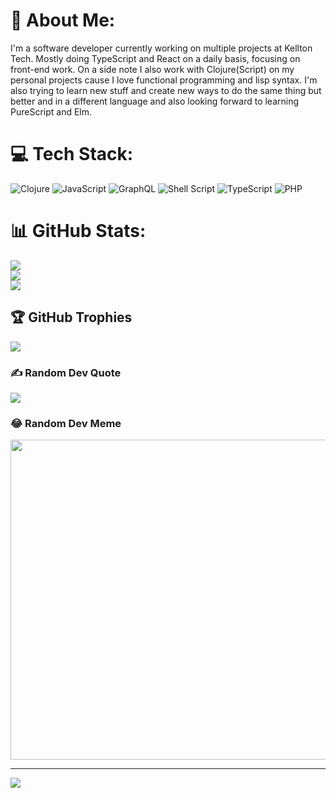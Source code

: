 # 💫 About Me:
I'm a software developer currently working on multiple projects at Kellton Tech. Mostly doing TypeScript and React on a daily basis, focusing on front-end work. On a side note I also work with Clojure(Script) on my personal projects cause I love functional programming and lisp syntax. I'm also trying to learn new stuff and create new ways to do the same thing but better and in a different language and also looking forward to learning PureScript and Elm.


# 💻 Tech Stack:
![Clojure](https://img.shields.io/badge/Clojure-%23Clojure.svg?style=plastic&logo=Clojure&logoColor=Clojure) ![JavaScript](https://img.shields.io/badge/javascript-%23323330.svg?style=plastic&logo=javascript&logoColor=%23F7DF1E) ![GraphQL](https://img.shields.io/badge/-GraphQL-E10098?style=plastic&logo=graphql&logoColor=white) ![Shell Script](https://img.shields.io/badge/shell_script-%23121011.svg?style=plastic&logo=gnu-bash&logoColor=white) ![TypeScript](https://img.shields.io/badge/typescript-%23007ACC.svg?style=plastic&logo=typescript&logoColor=white) ![PHP](https://img.shields.io/badge/php-%23777BB4.svg?style=plastic&logo=php&logoColor=white)
# 📊 GitHub Stats:
![](https://github-readme-stats.vercel.app/api?username=brunoti&theme=gotham&hide_border=false&include_all_commits=true&count_private=true)<br/>
![](https://github-readme-streak-stats.herokuapp.com/?user=brunoti&theme=gotham&hide_border=false)<br/>
![](https://github-readme-stats.vercel.app/api/top-langs/?username=brunoti&theme=gotham&hide_border=false&include_all_commits=true&count_private=true&layout=compact)

## 🏆 GitHub Trophies
![](https://github-profile-trophy.vercel.app/?username=brunoti&theme=tokyonight&no-frame=false&no-bg=false&margin-w=4)

### ✍️ Random Dev Quote
![](https://quotes-github-readme.vercel.app/api?type=horizontal&theme=dark)

### 😂 Random Dev Meme
<img src="https://random-memer.herokuapp.com/" width="512px"/>

---
[![](https://visitcount.itsvg.in/api?id=brunoti&icon=9&color=0)](https://visitcount.itsvg.in)

<!-- Proudly created with GPRM ( https://gprm.itsvg.in ) -->
